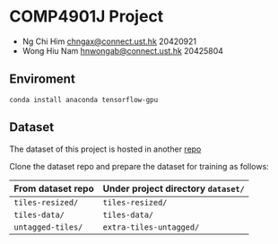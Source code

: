 # COMP4901J Project
- Ng Chi Him chngax@connect.ust.hk 20420921
- Wong Hiu Nam hnwongab@connect.ust.hk 20425804

## Enviroment
```
conda install anaconda tensorflow-gpu
```

## Dataset
The dataset of this project is hosted in another [repo](https://www.github.com/camerash/mahjong-dataset)

Clone the dataset repo and prepare the dataset for training as follows:

| From dataset repo | Under project directory `dataset/` |
| ----- | ----- |
| `tiles-resized/` | `tiles-resized/` |
| `tiles-data/` | `tiles-data/` |
| `untagged-tiles/` | `extra-tiles-untagged/` |
